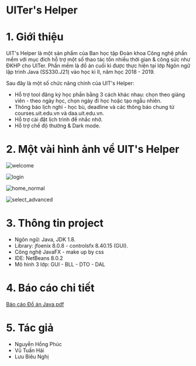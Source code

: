 # UITer's Helper
<h1>1. Giới thiệu </h1>

UIT's Helper là một sản phẩm của Ban học tập Đoàn khoa Công nghệ phần mềm với mục đích hỗ trợ một số thao tác tốn nhiều thời gian & công sức như ĐKHP cho UITer. Phần mềm là đồ án cuối kì được thực hiện tại lớp Ngôn ngữ lập trình Java (SS330.J21) vào học kì II, năm học 2018 - 2019.

Sau đây là một số chức năng chính của UIT's Helper:

- Hỗ trợ tool đăng ký học phần bằng 3 cách khác nhau: chọn theo giảng viên - theo ngày học, chọn ngày đi học hoặc tạo ngẫu nhiên.
- Thông báo lịch nghỉ - học bù, deadline và các thông báo chung từ courses.uit.edu.vn và daa.uit.edu.vn.
- Hỗ trợ cài đặt lịch trình để nhắc nhở.
- Hỗ trợ chế độ thường & Dark mode.

<h1>2. Một vài hình ảnh về UIT's Helper</h1>

![welcome](https://user-images.githubusercontent.com/43202025/58888510-b2795280-8711-11e9-9ec3-a6ddb23e42e8.png)

![login](https://user-images.githubusercontent.com/43202025/58888563-cb820380-8711-11e9-81c4-2ab5eb4cb55c.png)

![home_normal](https://user-images.githubusercontent.com/43202025/58888481-a7bebd80-8711-11e9-9641-5857cde5675a.png)

![select_advanced](https://user-images.githubusercontent.com/43202025/58888536-bd33e780-8711-11e9-8f9e-674d56656f5c.png)


<h1>3. Thông tin project</h1>

- Ngôn ngữ: Java, JDK 1.8.
- Library: jfoenix 8.0.8 - controlsfx 8.40.15 (GUI).
- Công nghệ JavaFX - make up by css
- IDE: NetBeans 8.0.2
- Mô hình 3 lớp: GUI - BLL - DTO - DAL

<h1>4. Báo cáo chi tiết</h1>

[Báo cáo Đồ án Java.pdf](https://github.com/the-document/UITer-s-Helper/files/3252966/Bao.cao.D.an.Java.pdf)

<h1>5. Tác giả </h1>

- Nguyễn Hồng Phúc
- Vũ Tuấn Hải 
- Lưu Biêu Nghị
